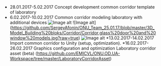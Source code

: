 * 28.01.2017-5.02.2017  Concept development common corridor template of laboratory
* 6.02.2017-10.02.2017 Сommon corridor modeling laboratory with additional devices
![Image alt](https://github.com/SergeyAfonin/ONU_Team_25.01.17/blob/master/3D_Model_Building%20bloks/Corridor/Ceiling%20Lamps%2C%20Ventilation%20and%20Smoke%20removal%2C%20Fire%20sprinkler%20and%20Smoke%20detector.jpg)
![Image alt]  (https://github.com/SergeyAfonin/ONU_Team_25.01.17/blob/master/3D_Model_Building%20bloks/Corridor/Corridor,glass%20door%20and%20window%20models.jpg?raw=true)
![Image alt](https://github.com/SergeyAfonin/ONU_Team_25.01.17/blob/master/3D_Model_Building%20bloks/Corridor/Door,%20Electronic%20key%20lock,%20Switches,%20Electrical%20board.jpg?raw=true)
*13.02.2017-14.02.2017 Import common corridor to Unity (setup, optimization).
*16.02.2017-26.02.2017 Graphics configuration and optimization Laboratory corridor asset (beta) (https://github.com/EMICVL/ONU.OD.UA-Workspace/tree/master/LaboratoryCorridorAsset)
